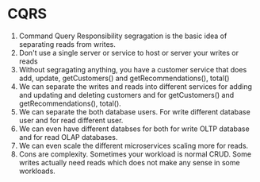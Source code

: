 # CQRS

1. Command Query Responsibility segragation is the basic idea of separating reads from writes.
2. Don't use a single server or service to host or server your writes or reads
3. Without segragating anything, you have a customer service that does add, update, getCustomers() and getRecommendations(), total()
4. We can separate the writes and reads into different services for adding and updating and deleting customers and for getCustomers() and getRecommendations(), total().
5. We can separate the both database users. For write different database user and for read different user. 
6. We can even have different databses for both for write OLTP database and for read OLAP databases.
7. We can even scale the different microservices scaling more for reads.
8. Cons are complexity. Sometimes your workload is normal CRUD. Some writes actually need reads which does not make any sense in some workloads.
